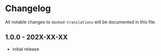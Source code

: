 # Changelog

All notable changes to `dashed-translations` will be documented in this file.

## 1.0.0 - 202X-XX-XX

- initial release
